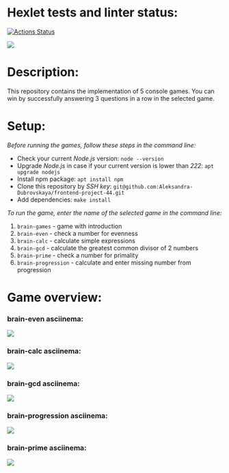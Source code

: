 # Hexlet tests and linter status:

[![Actions Status](https://github.com/Aleksandra-Dubrovskaya/frontend-project-44/workflows/hexlet-check/badge.svg)](https://github.com/Aleksandra-Dubrovskaya/frontend-project-44/actions)

<a href="https://codeclimate.com/github/Aleksandra-Dubrovskaya/frontend-project-44/maintainability"><img src="https://api.codeclimate.com/v1/badges/17be00b904e6a98bdc69/maintainability" /></a>

# Description:

This repository contains the implementation of 5 console games. You can win by successfully answering 3 questions in a row in the selected game.

# Setup:

_*Before running the games, follow these steps in the command line:*_

- Check your current _Node.js_ version: `node --version`
- Upgrade _Node.js_ in case if your current version is lower than _222_: `apt upgrade nodejs`
- Install npm package: `apt install npm`
- Clone this repository by _SSH key_: `git@github.com:Aleksandra-Dubrovskaya/frontend-project-44.git`
- Add dependencies: `make install`

_*To run the game, enter the name of the selected game in the command line:*_

1. `brain-games` - game with introduction
2. `brain-even` - check a number for evenness
3. `brain-calc` - calculate simple expressions
4. `brain-gcd` - calculate the greatest common divisor of 2 numbers
5. `brain-prime` - check a number for primality
6. `brain-progression` - calculate and enter missing number from progression

# Game overview:

### brain-even asciinema:

<a href="https://asciinema.org/a/538235" target="_blank"><img src="https://asciinema.org/a/538235.svg" /></a>

### brain-calc asciinema:

<a href="https://asciinema.org/a/B1jboc23q7vJ7Gxy7rkscJOTd" target="_blank"><img src="https://asciinema.org/a/B1jboc23q7vJ7Gxy7rkscJOTd.svg" /></a>

### brain-gcd asciinema:

<a href="https://asciinema.org/a/l55kGQfl8Ee7cxNB5F3XdQU6P" target="_blank"><img src="https://asciinema.org/a/l55kGQfl8Ee7cxNB5F3XdQU6P.svg" /></a>

### brain-progression asciinema:

<a href="https://asciinema.org/a/9Mbc1vDrP7Ps0gEaonNhvjFn2" target="_blank"><img src="https://asciinema.org/a/9Mbc1vDrP7Ps0gEaonNhvjFn2.svg" /></a>

### brain-prime asciinema:

<a href="https://asciinema.org/a/6kEHHOjYEAv5Wp3oXzq6FdtHs" target="_blank"><img src="https://asciinema.org/a/6kEHHOjYEAv5Wp3oXzq6FdtHs.svg" /></a>
